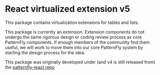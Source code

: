 # React virtualized extension v5

This package contains virtualization extensions for tables and lists.

This package is currently an extension. Extension components do not undergo the same rigorous design or coding review process as core PatternFly components. If enough members of the community find them useful, we will work to move them into our core PatternFly system by starting the design process for the idea.

This package was originally developed under (and v4 is still released from) the [patternfly-react repo](https://github.com/patternfly/patternfly-react/tree/8e892ec941ec177d7424f5c6a74694b3c7e53941/packages/react-virtualized-extension)
